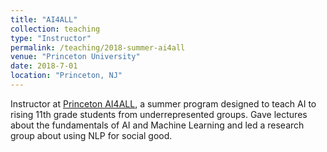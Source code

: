 ```yaml
---
title: "AI4ALL"
collection: teaching
type: "Instructor"
permalink: /teaching/2018-summer-ai4all
venue: "Princeton University"
date: 2018-7-01
location: "Princeton, NJ"
---
```


Instructor at [Princeton AI4ALL](http://ai4all.princeton.edu/), a summer program designed to teach AI to rising 11th grade students from underrepresented groups. Gave lectures about the fundamentals of AI and Machine Learning and led a research group about using NLP for social good.
